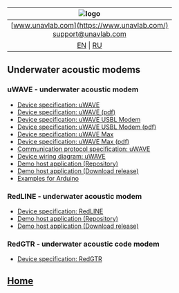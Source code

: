 | ![logo](https://ucnl.github.io/documentation/sm_logo.png) |
| :---: |
| [www.unavlab.com](https://www.unavlab.com/) <br/> [support@unavlab.com](mailto:support@unavlab.com) |
| [EN](README.md) \| [RU](README_RU.md) |

## Underwater acoustic modems
### uWAVE - underwater acoustic modem
* [Device specification: uWAVE](documentation/EN/uWAVE/uWAVE_Specification_en.md)
* [Device specification: uWAVE (pdf)](https://ucnl.github.io/Docs/EN/Modems/uWAVE/uWAVE_Specification_en.pdf)
* [Device specification: uWAVE USBL Modem](documentation/EN/uWAVE/uWAVE_USBL_Modem_Specification_en.md)
* [Device specification: uWAVE USBL Modem (pdf)](https://ucnl.github.io/Docs/EN/Modems/uWAVE/uWAVE_USBL_Modem_Specification_en.pdf)
* [Device specification: uWAVE Max](documentation/EN/uWAVE/uWAVE_Max_Specification_en.md)
* [Device specification: uWAVE Max (pdf)](https://ucnl.github.io/Docs/EN/Modems/uWAVE/uWAVE_Max_Specification_en.pdf)
* [Communication protocol specification: uWAVE](https://ucnl.github.io/Docs/EN/Modems/uWAVE/uWAVE_Protocol_Specification_en.pdf)
* [Device wiring diagram: uWAVE](https://ucnl.github.io/Docs/EN/Modems/uWAVE/uWAVE_wiring_diagram_en.pdf)
* [Demo host application (Repository)](https://github.com/ucnl/uWAVE_Host)
* [Demo host application (Download release)](https://github.com/ucnl/uWAVE_Host/releases/download/1.0/uWAVE_Host.zip)
* [Examples for Arduino](https://github.com/ucnl/uWAVE_Arduino)

### RedLINE -  underwater acoustic modem
* [Device specification: RedLINE](https://ucnl.github.io/Docs/EN/Modems/RedLINE/RedLINE_Specification_en.pdf)
* [Demo host application (Repository)](https://github.com/ucnl/RedLINE_Host)
* [Demo host application (Download release)](https://github.com/ucnl/RedLINE_Host/releases/download/1.0/RedLINE_Host.zip)

### RedGTR -  underwater acoustic code modem
* [Device specification: RedGTR](https://ucnl.github.io/Docs/EN/Modems/RedGTR/RedGTR_Specification_en.pdf)

## [Home](README.md)
